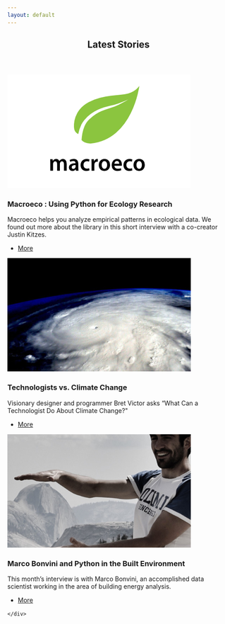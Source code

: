 ```yaml
---
layout: default
---
```


<!-- Section -->
<section>
	<header class="major">
		<h2>Latest Stories</h2>
	</header>
	<div class="posts">
		<article>
			<a href="stories/python_ecology_research.html" class="image"><img src="assets/images/macroeco-logo.png" alt="" /></a>
			<h3>Macroeco : Using Python for Ecology Research</h3>
			<p>Macroeco helps you analyze empirical patterns in ecological data. We found out more about the library in this short interview with a co-creator Justin Kitzes. </p>
			<ul class="actions">
				<li><a href="stories/python_ecology_research.html" class="button">More</a></li>
			</ul>
		</article>
		<article>
			<a href="stories/bret_victor_climate_change.html" class="image"><img src="assets/images/hurricane-fp.jpg" alt="Photo of Hurricane Patricia by astronaut Scott Kelly. (Creative Commons Attribution 2.0 Generic.)" /></a>
			<h3>Technologists vs. Climate Change</h3>
			<p>Visionary designer and programmer Bret Victor asks “What Can a Technologist Do About Climate Change?"</p>
			<ul class="actions">
				<li><a href="stories/bret_victor_climate_change.html" class="button">More</a></li>
			</ul>
		</article>
		<article>
			<a href="#" class="image"><img src="assets/images/marco-fp.jpg" alt="" /></a>
			<h3>Marco Bonvini and Python in the Built Environment</h3>
			<p>This month’s interview is with Marco Bonvini, an accomplished data scientist working in the area of building energy analysis.</p>
			<ul class="actions">
				<li><a href="stories/marco.html" class="button">More</a></li>
			</ul>
		</article>
		
	</div>
</section>
